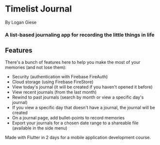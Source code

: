 # Timelist Journal
By Logan Giese

### A list-based journaling app for recording the little things in life

## Features

There's a bunch of features here to help you make the most of your memories (and not lose them):

- Security (authentication with Firebase FireAuth)
- Cloud storage (using Firebase FireStore)
- View today's journal (it will be created if you haven't opened it before)
- View recent journals (from the last month)
- Rewind to past journals (search by month or view a specific day's journal)
 - If you view a specific day that doesn't have a journal, the journal will be created
- On a journal page, add bullet-points to record memories
- Export your journals for a chosen date range to a shareable file (available in the side menu)


Made with Flutter in 2 days for a mobile application development course.
